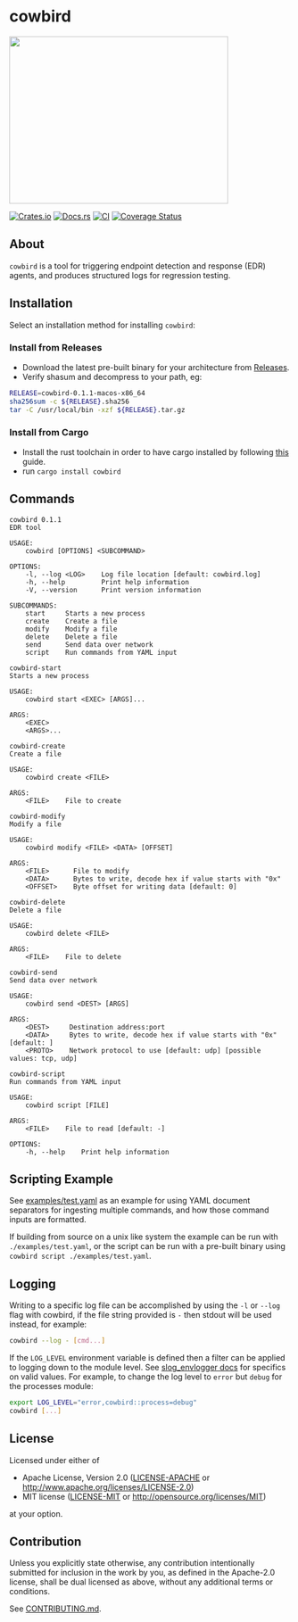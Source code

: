 # cowbird

<img src="https://upload.wikimedia.org/wikipedia/commons/thumb/e/e6/Brown_headed_cowbird_female_in_JBWR_%2825487%29.jpg/784px-Brown_headed_cowbird_female_in_JBWR_%2825487%29.jpg" width="392" height="300" />

[![Crates.io](https://img.shields.io/crates/v/cowbird.svg)](https://crates.io/crates/cowbird)
[![Docs.rs](https://docs.rs/cowbird/badge.svg)](https://docs.rs/cowbird)
[![CI](https://github.com/erikwilson/cowbird/workflows/CI/badge.svg)](https://github.com/erikwilson/cowbird/actions)
[![Coverage Status](https://coveralls.io/repos/github/erikwilson/cowbird/badge.svg?branch=main)](https://coveralls.io/github/erikwilson/cowbird?branch=main)

## About

`cowbird` is a tool for triggering endpoint detection and response (EDR)
agents, and produces structured logs for regression testing.

## Installation

Select an installation method for installing `cowbird`:

### Install from Releases

* Download the latest pre-built binary for your architecture from [Releases](https://github.com/erikwilson/cowbird/releases).
* Verify shasum and decompress to your path, eg:
```sh
RELEASE=cowbird-0.1.1-macos-x86_64
sha256sum -c ${RELEASE}.sha256
tar -C /usr/local/bin -xzf ${RELEASE}.tar.gz
```

### Install from Cargo

* Install the rust toolchain in order to have cargo installed by following
  [this](https://www.rust-lang.org/tools/install) guide.
* run `cargo install cowbird`

## Commands

```
cowbird 0.1.1
EDR tool

USAGE:
    cowbird [OPTIONS] <SUBCOMMAND>

OPTIONS:
    -l, --log <LOG>    Log file location [default: cowbird.log]
    -h, --help         Print help information
    -V, --version      Print version information

SUBCOMMANDS:
    start     Starts a new process
    create    Create a file
    modify    Modify a file
    delete    Delete a file
    send      Send data over network
    script    Run commands from YAML input
```
```
cowbird-start 
Starts a new process

USAGE:
    cowbird start <EXEC> [ARGS]...

ARGS:
    <EXEC>       
    <ARGS>...    
```
```
cowbird-create 
Create a file

USAGE:
    cowbird create <FILE>

ARGS:
    <FILE>    File to create
```
```
cowbird-modify 
Modify a file

USAGE:
    cowbird modify <FILE> <DATA> [OFFSET]

ARGS:
    <FILE>      File to modify
    <DATA>      Bytes to write, decode hex if value starts with "0x"
    <OFFSET>    Byte offset for writing data [default: 0]
```
```
cowbird-delete 
Delete a file

USAGE:
    cowbird delete <FILE>

ARGS:
    <FILE>    File to delete
```
```
cowbird-send 
Send data over network

USAGE:
    cowbird send <DEST> [ARGS]

ARGS:
    <DEST>     Destination address:port
    <DATA>     Bytes to write, decode hex if value starts with "0x" [default: ]
    <PROTO>    Network protocol to use [default: udp] [possible values: tcp, udp]
```
```
cowbird-script 
Run commands from YAML input

USAGE:
    cowbird script [FILE]

ARGS:
    <FILE>    File to read [default: -]

OPTIONS:
    -h, --help    Print help information
```

## Scripting Example

See [examples/test.yaml](https://github.com/erikwilson/cowbird/blob/main/examples/test.yaml)
as an example for using YAML document separators for ingesting multiple commands, and how
those command inputs are formatted.

If building from source on a unix like system the example can be run with `./examples/test.yaml`,
or the script can be run with a pre-built binary using `cowbird script ./examples/test.yaml`.

## Logging

Writing to a specific log file can be accomplished by using the `-l` or `--log` flag with cowbird,
if the file string provided is `-` then stdout will be used instead, for example:
```sh
cowbird --log - [cmd...]
```

If the `LOG_LEVEL` environment variable is defined then a filter can be applied to logging down to
the module level. See [slog_envlogger docs](https://docs.rs/slog-envlogger/latest/slog_envlogger/)
for specifics on valid values. For example, to change the log level to `error` but `debug` for
the processes module:
```sh
export LOG_LEVEL="error,cowbird::process=debug"
cowbird [...]
```

## License

Licensed under either of

 * Apache License, Version 2.0
   ([LICENSE-APACHE](LICENSE-APACHE) or http://www.apache.org/licenses/LICENSE-2.0)
 * MIT license
   ([LICENSE-MIT](LICENSE-MIT) or http://opensource.org/licenses/MIT)

at your option.

## Contribution

Unless you explicitly state otherwise, any contribution intentionally submitted
for inclusion in the work by you, as defined in the Apache-2.0 license, shall be
dual licensed as above, without any additional terms or conditions.

See [CONTRIBUTING.md](CONTRIBUTING.md).
